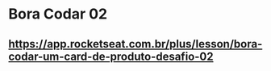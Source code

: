 # Bora Codar 02

## https://app.rocketseat.com.br/plus/lesson/bora-codar-um-card-de-produto-desafio-02
